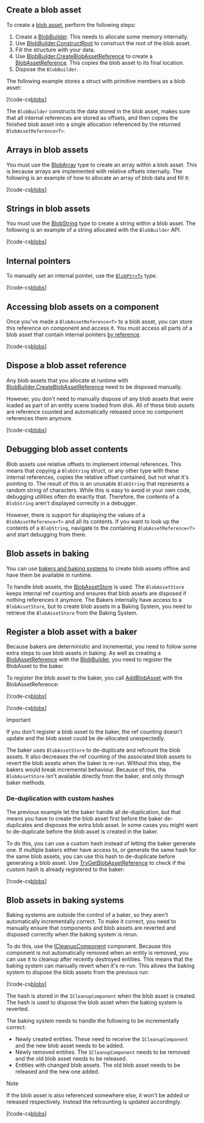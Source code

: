 ## Create a blob asset

To create a [blob asset](blob-assets-concept.md), perform the following steps:

1. Create a [BlobBuilder](xref:Unity.Entities.BlobBuilder). This needs to allocate some memory internally.
1. Use [BlobBuilder.ConstructRoot](xref:Unity.Entities.BlobBuilder.ConstructRoot*) to construct the root of the blob asset. 
1. Fill the structure with your data.
1. Use [BlobBuilder.CreateBlobAssetReference](xref:Unity.Entities.BlobBuilder.CreateBlobAssetReference*) to create a [BlobAssetReference](xref:Unity.Entities.BlobAssetReference`1). This copies the blob asset to its final location.
1. Dispose the `BlobBuilder`.

The following example stores a struct with primitive members as a blob asset:

[!code-cs[blobs](../DocCodeSamples.Tests/BlobAssetExamples.cs#CreateSimpleBlobAsset)]

The `BlobBuilder` constructs the data stored in the blob asset, makes sure that all internal references are stored as offsets, and then copies the finished blob asset into a single allocation referenced by the returned `BlobAssetReference<T>`.

## Arrays in blob assets

You must use the [BlobArray](xref:Unity.Entities.BlobArray`1) type to create an array within a blob asset. This is because arrays are implemented with relative offsets internally. The following is an example of how to allocate an array of blob data and fill it:

[!code-cs[blobs](../DocCodeSamples.Tests/BlobAssetExamples.cs#CreateBlobAssetWithArray)]

## Strings in blob assets
You must use the [BlobString](xref:Unity.Entities.BlobString) type to create a string within a blob asset. The following is an example of a string allocated with the `BlobBuilder` API.

[!code-cs[blobs](../DocCodeSamples.Tests/BlobAssetExamples.cs#CreateBlobAssetWithString)]

## Internal pointers

To manually set an internal pointer, use the [`BlobPtr<T>`](xref:Unity.Entities.BlobPtr`1) type.

[!code-cs[blobs](../DocCodeSamples.Tests/BlobAssetExamples.cs#CreateBlobAssetWithInternalPointer)]

## Accessing blob assets on a component
Once you've made a `BlobAssetReference<T>` to a blob asset, you can store this reference on component and access it. You must access all parts of a blob asset that contain internal pointers [by reference](blob-assets-concept.md#supported-data).

[!code-cs[blobs](../DocCodeSamples.Tests/BlobAssetExamples.cs#BlobAssetOnAComponent)]

## Dispose a blob asset reference

Any blob assets that you allocate at runtime with [BlobBuilder.CreateBlobAssetReference](xref:Unity.Entities.BlobBuilder.CreateBlobAssetReference*) need to be disposed manually. 

However, you don't need to manually dispose of any blob assets that were loaded as part of an entity scene loaded from disk. All of these blob assets are reference counted and automatically released once no component references them anymore.

[!code-cs[blobs](../DocCodeSamples.Tests/BlobAssetExamples.cs#BlobAssetInRuntime)]

## Debugging blob asset contents

Blob assets use relative offsets to implement internal references. This means that copying a `BlobString` struct, or any other type with these internal references, copies the relative offset contained, but not what it's pointing to. The result of this is an unusable `BlobString` that represents a random string of characters. While this is easy to avoid in your own code, debugging utilities often do exactly that. Therefore, the contents of a `BlobString` aren't displayed correctly in a debugger.

However, there is support for displaying the values of a `BlobAssetReference<T>` and all its contents. If you want to look up the contents of a `BlobString`, navigate to the containing `BlobAssetReference<T>` and start debugging from there.

## Blob assets in baking

You can use [bakers and baking systems](baking.md) to create blob assets offline and have them be available in runtime. 

To handle blob assets, the [BlobAssetStore](xref:Unity.Entities.BlobAssetStore) is used. The `BlobAssetStore` keeps internal ref counting and ensures that blob assets are disposed if nothing references it anymore. The Bakers internally have access to a `BlobAssetStore`, but to create blob assets in a Baking System, you need to retrieve the `BlobAssetStore` from the Baking System.

## Register a blob asset with a baker

Because bakers are deterministic and incremental, you need to follow some extra steps to use blob assets in baking. As well as creating a [BlobAssetReference](xref:Unity.Entities.BlobAssetReference`1) with the [BlobBuilder](xref:Unity.Entities.BlobBuilder), you need to register the BlobAsset to the baker. 

To register the blob asset to the baker, you call [AddBlobAsset](xref:Unity.Entities.IBaker.AddBlobAsset*) with the BlobAssetReference:

[!code-cs[blobs](../DocCodeSamples.Tests/BlobAssetBakingExamples.cs#BlobAssetBakerSetup)]

[!code-cs[blobs](../DocCodeSamples.Tests/BlobAssetBakingExamples.cs#SimpleBlobAssetBaker)]

> [!IMPORTANT]
> If you don't register a blob asset to the baker, the ref counting doesn't update and the blob asset could be de-allocated unexpectedly.

The baker uses `BlobAssetStore` to de-duplicate and refcount the blob assets. It also decreases the ref counting of the associated blob assets to revert the blob assets when the baker is re-run. Without this step, the bakers would break incremental behaviour. Because of this, the `BlobAssetStore` isn't available directly from the baker, and only through baker methods.

### De-duplication with custom hashes

The previous example let the baker handle all de-duplication, but that means you have to create the blob asset first before the baker de-duplicates and disposes the extra blob asset. In some cases you might want to de-duplicate before the blob asset is created in the baker. 

To do this, you can use a custom hash instead of letting the baker generate one. If multiple bakers either have access to, or generate the same hash for the same blob assets, you can use this hash to de-duplicate before generating a blob asset. Use [TryGetBlobAssetReference](xref:Unity.Entities.IBaker.TryGetBlobAssetReference*) to check if the custom hash is already registered to the baker:

[!code-cs[blobs](../DocCodeSamples.Tests/BlobAssetBakingExamples.cs#CustomHashBlobAssetBaker)]

## Blob assets in baking systems

Baking systems are outside the control of a baker, so they aren't automatically incrementally correct. To make it correct, you need to manually ensure that components and blob assets are reverted and disposed correctly when the baking system is rerun.

To do this, use the [ICleanupComponent](xref:Unity.Entities.ICleanupComponentData) component. Because this component is not automatically removed when an entity is removed, you can use it to cleanup after recently destroyed entities. This means that the baking system can manually revert when it's re-run. This allows the baking system to dispose the blob assets from the previous run:

[!code-cs[blobs](../DocCodeSamples.Tests/BlobAssetBakingExamples.cs#BlobAssetBakingSystemSetup)]

The hash is stored in the `ICleanupComponent` when the blob asset is created. The hash is used to dispose the blob asset when the baking system is reverted.

The baking system needs to handle the following to be incrementally correct:

* Newly created entities. These need to receive the `ICleanupComponent` and the new blob asset needs to be added.
* Newly removed entities. The `ICleanupComponent` needs to be removed and the old blob asset needs to be released.
* Entities with changed blob assets. The old blob asset needs to be released and the new one added.

> [!NOTE]
> If the blob asset is also referenced somewhere else, it won't be added or released respectively. Instead the refcounting is updated accordingly.


[!code-cs[blobs](../DocCodeSamples.Tests/BlobAssetBakingExamples.cs#BlobAssetBakingSystem)]
